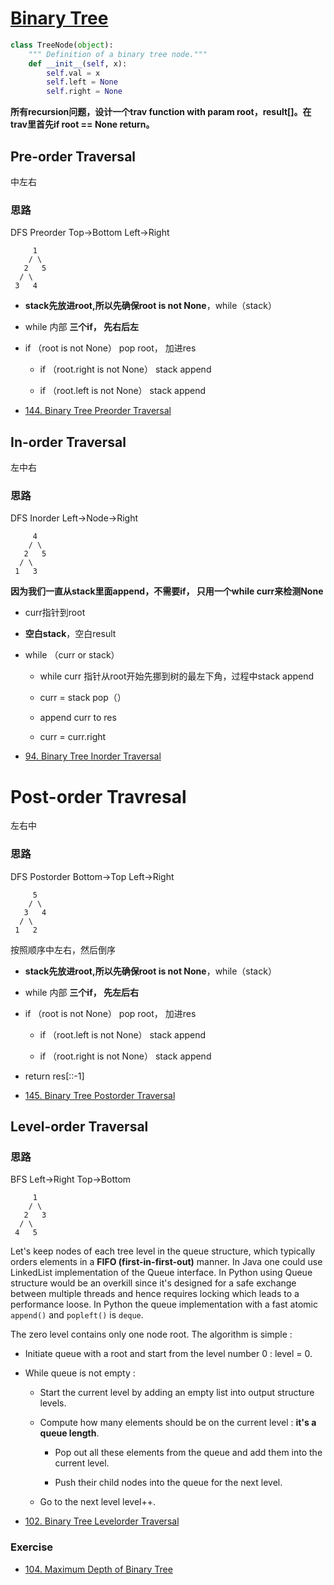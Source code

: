 # [Binary Tree](https://leetcode.com/explore/learn/card/data-structure-tree/134/traverse-a-tree/)

```python
class TreeNode(object):
    """ Definition of a binary tree node."""
    def __init__(self, x):
        self.val = x
        self.left = None
        self.right = None
```
**所有recursion问题，设计一个trav function with param root，result[]。在trav里首先if root == None return。**

## Pre-order Traversal
中左右

### 思路

DFS Preorder Top->Bottom Left->Right
```
     1
    / \
   2   5
  / \
 3   4

```
- **stack先放进root,所以先确保root is not None**，while（stack）

- while 内部 **三个if， 先右后左**

- if （root is not None） pop root， 加进res

    - if （root.right is not None） stack append

    - if （root.left is not None） stack append

* [144. Binary Tree Preorder Traversal](https://github.com/yuxinhuang/Leetcode/blob/main/website/content/ChapterFour/0100~0199/0144.Binary-Tree-Preorder-Traversal.md)

## In-order Traversal
左中右

### 思路

DFS Inorder Left->Node->Right
```
     4
    / \
   2   5
  / \
 1   3

```
**因为我们一直从stack里面append，不需要if， 只用一个while curr来检测None**

- curr指针到root

- **空白stack**，空白result

- while （curr or stack）

    - while curr 指针从root开始先挪到树的最左下角，过程中stack append

    - curr = stack pop（）

    - append curr to res

    - curr = curr.right

* [94. Binary Tree Inorder Traversal](https://github.com/yuxinhuang/Leetcode/blob/main/website/content/ChapterFour/0001~0099/0094.Binary-Tree-Inorder-Traversal.md)


# Post-order Travresal
左右中
### 思路
DFS Postorder Bottom->Top Left->Right
```
     5
    / \
   3   4
  / \
 1   2
```

按照顺序中左右，然后倒序

- **stack先放进root,所以先确保root is not None**，while（stack）

- while 内部 **三个if， 先左后右**

- if （root is not None） pop root， 加进res

    - if （root.left is not None） stack append

    - if （root.right is not None） stack append

- return res[::-1]

* [145. Binary Tree Postorder Traversal](https://github.com/yuxinhuang/Leetcode/blob/main/website/content/ChapterFour/0100~0199/0145.Binary-Tree-Postorder-Traversal.md)

## Level-order Traversal
### 思路
BFS Left->Right Top->Bottom

```
     1
    / \
   2   3
  / \
 4   5
```
Let's keep nodes of each tree level in the queue structure, which typically orders elements in a **FIFO (first-in-first-out)** manner. In Java one could use LinkedList implementation of the Queue interface. In Python using Queue structure would be an overkill since it's designed for a safe exchange between multiple threads and hence requires locking which leads to a performance loose. In Python the queue implementation with a fast atomic ``append()`` and ``popleft()`` is ``deque``.

The zero level contains only one node root. The algorithm is simple :

- Initiate queue with a root and start from the level number 0 : level = 0.

- While queue is not empty :

    - Start the current level by adding an empty list into output structure levels.

    - Compute how many elements should be on the current level : **it's a queue length**.

        - Pop out all these elements from the queue and add them into the current level.

        - Push their child nodes into the queue for the next level.

    - Go to the next level level++.

* [102. Binary Tree Levelorder Traversal](https://github.com/yuxinhuang/Leetcode/blob/main/website/content/ChapterFour/0100~0199/0102.Binary-Tree-Level-Order-Traversal.md/)

### Exercise

* [104. Maximum Depth of Binary Tree](https://github.com/yuxinhuang/Leetcode/blob/main/website/content/ChapterFour/0100~0199/0104.Maximum-Depth-of-Binary-Tree.md/)